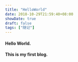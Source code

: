 ```yaml
---
title: "HelloWorld"
date: 2018-10-29T21:59:40+08:00
showDate: true
draft: false
tags: ["随记"]
---
```

#### Hello World.
#### This is my first blog.